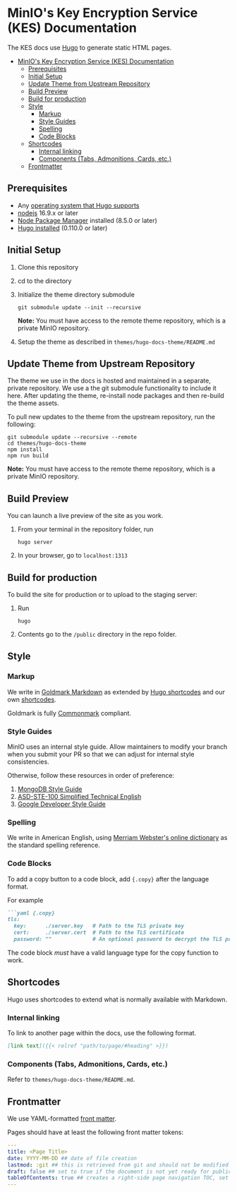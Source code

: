 # MinIO's Key Encryption Service (KES) Documentation

The KES docs use [Hugo](https://www.gohogo.io) to generate static HTML pages.

- [MinIO's Key Encryption Service (KES) Documentation](#minios-key-encryption-service-kes-documentation)
  - [Prerequisites](#prerequisites)
  - [Initial Setup](#initial-setup)
  - [Update Theme from Upstream Repository](#update-theme-from-upstream-repository)
  - [Build Preview](#build-preview)
  - [Build for production](#build-for-production)
  - [Style](#style)
    - [Markup](#markup)
    - [Style Guides](#style-guides)
    - [Spelling](#spelling)
    - [Code Blocks](#code-blocks)
  - [Shortcodes](#shortcodes)
    - [Internal linking](#internal-linking)
    - [Components (Tabs, Admonitions, Cards, etc.)](#components-tabs-admonitions-cards-etc)
  - [Frontmatter](#frontmatter)

## Prerequisites

- Any [operating system that Hugo supports](https://gohugo.io/installation/)
- [nodejs](https://nodejs.org/en/download/package-manager/) 16.9.x or later
- [Node Package Manager](https://docs.npmjs.com/downloading-and-installing-node-js-and-npm) installed (8.5.0 or later)
- [Hugo installed](https://gohugo.io/installation/) (0.110.0 or later)

## Initial Setup

1. Clone this repository
2. cd to the directory
3. Initialize the theme directory submodule

   ```
   git submodule update --init --recursive
   ```

   **Note:** You must have access to the remote theme repository, which is a private MinIO repository.

4. Setup the theme as described in `themes/hugo-docs-theme/README.md`

## Update Theme from Upstream Repository

The theme we use in the docs is hosted and maintained in a separate, private repository.
We use a the git submodule functionality to include it here.
After updating the theme, re-install node packages and then re-build the theme assets.

To pull new updates to the theme from the upstream repository, run the following:

```
git submodule update --recursive --remote
cd themes/hugo-docs-theme
npm install
npm run build
```

**Note:** You must have access to the remote theme repository, which is a private MinIO repository.

## Build Preview

You can launch a live preview of the site as you work.

1. From your terminal in the repository folder, run

   ```shell
   hugo server
   ```

2. In your browser, go to `localhost:1313`

## Build for production

To build the site for production or to upload to the staging server:

1. Run

   ```shell
   hugo
   ```

2. Contents go to the `/public` directory in the repo folder.

## Style

### Markup

We write in [Goldmark Markdown](https://github.com/yuin/goldmark/) as extended by [Hugo shortcodes](https://gohugo.io/content-management/shortcodes/) and our own [shortcodes](#shortcodes).

Goldmark is fully [Commonmark](https://commonmark.org/help/) compliant.

### Style Guides

MinIO uses an internal style guide.
Allow maintainers to modify your branch when you submit your PR so that we can adjust for internal style consistencies.

Otherwise, follow these resources in order of preference:

1. [MongoDB Style Guide](https://www.mongodb.com/docs/meta/style-guide/quickstart/)
2. [ASD-STE-100 Simplified Technical English](https://asd-ste100.org/STE_downloads.html#features16-x)
3. [Google Developer Style Guide](https://developers.google.com/style/)

### Spelling

We write in American English, using [Merriam Webster's online dictionary](https://www.merriam-webster.com/) as the standard spelling reference.

### Code Blocks

To add a copy button to a code block, add `{.copy}` after the language format.

For example

```md
```yaml {.copy}
tls:
  key:      ./server.key   # Path to the TLS private key
  cert:     ./server.cert  # Path to the TLS certificate
  password: ""             # An optional password to decrypt the TLS private key
```

The code block *must* have a valid language type for the copy function to work.

## Shortcodes

Hugo uses shortcodes to extend what is normally available with Markdown.

### Internal linking

To link to another page within the docs, use the following format.

```Markdown
[link text]({{< relref "path/to/page/#heading" >}})
```

### Components (Tabs, Admonitions, Cards, etc.)

Refer to `themes/hugo-docs-theme/README.md`.

## Frontmatter

We use YAML-formatted [front matter](https://gohugo.io/content-management/front-matter/).

<!---
We need to implement cascading front matter.
See https://gohugo.io/content-management/front-matter/#front-matter-cascade.
-->

Pages should have at least the following front matter tokens:

```yaml
---
title: <Page Title>
date: YYYY-MM-DD ## date of file creation
lastmod: :git ## this is retrieved from git and should not be modified
draft: false ## set to true if the document is not yet ready for publication
tableOfContents: true ## creates a right-side page navigation TOC, set to `false` if not needed
---
```
